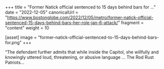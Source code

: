 +++
title = "Former Natick official sentenced to 15 days behind bars for ..."
date = "2022-12-05"
canonicalUrl = "https://www.bostonglobe.com/2022/12/05/metro/former-natick-official-sentenced-15-days-behind-bars-her-role-jan-6-attack/"
fragment = "content"
weight = 10

[asset]
    image = "former-natick-official-sentenced-to-15-days-behind-bars-for.png"
+++

“The defendant further admits that while inside the Capitol, she willfully 
and knowingly uttered loud, threatening, or abusive language ... The Rod 
Rust Patriots...
